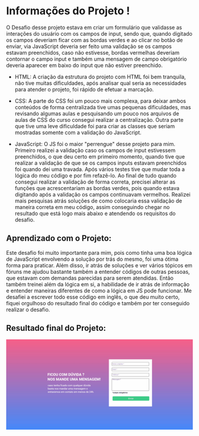 # Informações do Projeto !

O Desafio desse projeto estava em criar um formulário que validasse as interações do usuário com os campos de input, sendo que, quando digitado os campos deveriam ficar com as bordas verdes e ao clicar no botão de enviar, via JavaScript deveria ser feito uma validação se os campos estavam preenchidos, caso não estivesse, bordas vermelhas deveriam contornar o campo input e também uma mensagem de campo obrigatório deveria aparecer em baixo do input que não estiver preenchido.

* HTML: A criação da estrutura do projeto com HTML foi bem tranquila, não tive muitas dificuldades, após analisar qual seria as necessidades para atender o projeto, foi rápido de efetuar a marcação.

* CSS: A parte do CSS foi um pouco mais complexa, para deixar ambos conteúdos de forma centralizada tive umas pequenas dificuldades, mas revisando algumas aulas e pesquisando um pouco nos arquivos de aulas de CSS do curso consegui realizar a centralização. Outra parte que tive uma leve dificuldade foi para criar as classes que seriam mostradas somente com a validação do JavaScript.

* JavaScript: O JS foi o maior "perrengue" desse projeto para mim. Primeiro realizei a validação caso os campos de input estivessem preenchidos, o que deu certo em primeiro momento, quando tive que realizar a validação de que se os campos inputs estavam preenchidos foi quando dei uma travada. Após vários testes tive que mudar toda a lógica do meu código e por fim refazê-lo. Ao final de tudo quando consegui realizar a validação de forma correta, precisei alterar as funções que acrescentariam as bordas verdes, pois quando estava digitando após a validação os campos continuavam vermelhos. Realizei mais pesquisas atrás soluções de como colocaria essa validação de maneira correta em meu código, assim conseguindo chegar no resultado que está logo mais abaixo e atendendo os requisitos do desafio.

## Aprendizado com o Projeto:

Este desafio foi muito importante para mim, pois como tinha uma boa lógica de JavaScript envolvendo a solução por trás do mesmo, foi uma ótima forma para praticar. Além disso, ir atrás de soluções e ver vários tópicos em fóruns me ajudou bastante também a entender códigos de outras pessoas, que estavam com demandas parecidas para serem atendidas. Então também treinei além da lógica em si, a habilidade de ir atrás de informação e entender maneiras diferentes de como a lógica em JS pode funcionar. Me desafiei a escrever todo esse código em inglês, o que deu muito certo, fiquei orgulhoso do resultado final do código e também por ter conseguido realizar o desafio.

## Resultado final do Projeto:

![](https://github.com/marcosjoaosch/quest-DevQuest-JS/blob/main/Animação.gif)
